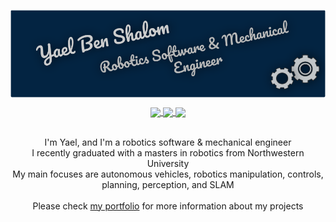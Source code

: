 <p align="center">
  <a href="https://yaelbenshalom.github.io/" target="_blank">
    <img align="center" src="https://github.com/YaelBenShalom/YaelBenShalom/blob/master/readme_header.png">
  </a>
</p>

<p align="center">
  <a href="https://yaelbenshalom.github.io/" target="_blank">
    <img align="center" src="https://img.shields.io/badge/Website-green?style=flat-square&logo=Webflow&logoColor=white&link=https://yaelbenshalom.github.io/">
  </a>
  <a href="mailto:yael.bshalom@gmail.com" target="_blank">
    <img align="center" src="https://img.shields.io/badge/-Gmail-c14438?style=flat-square&logo=Gmail&logoColor=white&link=mailto:yael.bshalom@gmail.com">
  </a>
<a href="https://www.linkedin.com/in/yael-benshalom/" target="_blank">
    <img align="center" src="https://img.shields.io/badge/-LinkedIn-blue?style=flat-square&logo=Linkedin&logoColor=white&link=https://www.linkedin.com/in/yael-benshalom/">
  </a>
<!--   <a href="https://github.com/YaelBenShalom" target="_blank">
    <img align="center" src="https://img.shields.io/badge/-Github-000?style=flat-square&logo=Github&logoColor=white&link=https://github.com/YaelBenShalom">
  </a> -->
</p>

<p align="center">
  <br>
  I'm Yael, and I'm a robotics software & mechanical engineer<br>
  I recently graduated with a masters in robotics from Northwestern University<br>
  My main focuses are autonomous vehicles, robotics manipulation, controls, planning, perception, and SLAM
  <br><br>
  Please check <a href="https://yaelbenshalom.github.io/" target="_blank">my portfolio</a> for more information about my projects
</p>
